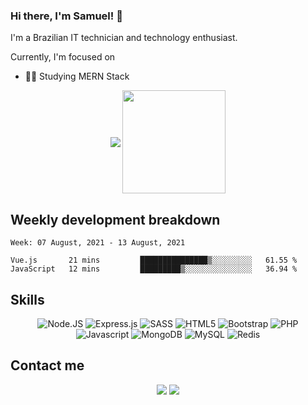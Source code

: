 ### Hi there, I'm Samuel! 👋

I'm a Brazilian IT technician and technology enthusiast.

Currently, I'm focused on
- 👨‍💻 Studying MERN Stack

<p align="center">
	<img align="center" src="https://github-readme-stats.vercel.app/api/top-langs/?username=samuel-s-marques&layout=compact">
	<img height="165" align="center" src="https://github-readme-stats.vercel.app/api?username=samuel-s-marques&show_icons=true">
</p>

## Weekly development breakdown
<!--START_SECTION:waka-->
```text
Week: 07 August, 2021 - 13 August, 2021

Vue.js       21 mins         ███████████████▒░░░░░░░░░   61.55 % 
JavaScript   12 mins         █████████▒░░░░░░░░░░░░░░░   36.94 % 
```
<!--END_SECTION:waka-->

## Skills

<p align="center">
  <img alt="Node.JS" src="https://img.shields.io/badge/node.js-%2343853D.svg?style=for-the-badge&logo=node-dot-js&logoColor=white"/>
  <img alt="Express.js" src="https://img.shields.io/badge/Express.js-000000?style=for-the-badge&logo=express&logoColor=white"/>
  <img alt="SASS" src="https://img.shields.io/badge/Sass-CC6699?style=for-the-badge&logo=sass&logoColor=white"/>
  <img alt="HTML5" src="https://img.shields.io/badge/html5-%23E34F26.svg?style=for-the-badge&logo=html5&logoColor=white"/>
  <img alt="Bootstrap" src="https://img.shields.io/badge/Bootstrap-563D7C?style=for-the-badge&logo=bootstrap&logoColor=white"/>
  <img alt="PHP" src="https://img.shields.io/badge/php-%23777BB4.svg?style=for-the-badge&logo=php&logoColor=white"/>
  <img alt="Javascript" src="https://img.shields.io/badge/JavaScript-F7DF1E?style=for-the-badge&logo=javascript&logoColor=black"/>
  <img alt="MongoDB" src ="https://img.shields.io/badge/MongoDB-%234ea94b.svg?style=for-the-badge&logo=mongodb&logoColor=white"/>
  <img alt="MySQL" src="https://img.shields.io/badge/mysql-%2300f.svg?style=for-the-badge&logo=mysql&logoColor=white"/>
  <img alt="Redis" src="https://img.shields.io/badge/redis-%23DD0031.svg?style=for-the-badge&logo=redis&logoColor=white"/>
</p>

## Contact me

<p align="center">
	<a href="https://www.linkedin.com/in/samuel-s-marques/"><img src="https://img.shields.io/badge/-LinkedIn-blue?style=for-the-badge&logo=Linkedin&logoColor=white"></a>
	<a href="mailto:samuel.s.marques@protonmail.com"><img src="https://img.shields.io/badge/ProtonMail-8B89CC?style=for-the-badge&logo=protonmail&logoColor=white"></a>
</p>
